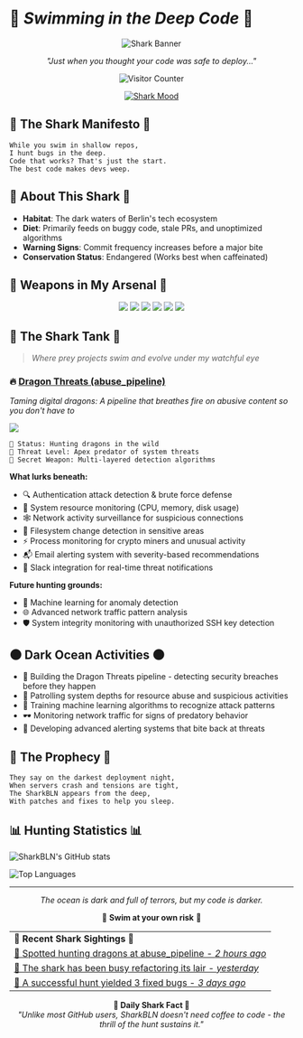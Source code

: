 # 🦈 *Swimming in the Deep Code* 🦈

<div align="center">
  
  ![Shark Banner](https://media4.giphy.com/media/v1.Y2lkPTc5MGI3NjExeGxjZTEzcnI4ZWljeHl6cm9tcTN0eTVpbWxjejQyZnA1eWZwczNpMiZlcD12MV9pbnRlcm5hbF9naWZfYnlfaWQmY3Q9Zw/RWOkSHnf64F3WYb8CE/giphy.gif)

  *"Just when you thought your code was safe to deploy..."*
  
  ![Visitor Counter](https://profile-counter.glitch.me/SharkBLN/count.svg)
  
  [![Shark Mood](https://img.shields.io/badge/dynamic/json?color=blue&label=Shark%20Mood&query=mood&url=https://gist.githubusercontent.com/SharkBLN/shark-mood/raw/mood.json&style=for-the-badge)](https://github.com/SharkBLN)
</div>

## 🌊 The Shark Manifesto 🌊

```
While you swim in shallow repos,
I hunt bugs in the deep.
Code that works? That's just the start.
The best code makes devs weep.
```

## 🦈 About This Shark 🦈

- **Habitat**: The dark waters of Berlin's tech ecosystem
- **Diet**: Primarily feeds on buggy code, stale PRs, and unoptimized algorithms
- **Warning Signs**: Commit frequency increases before a major bite
- **Conservation Status**: Endangered (Works best when caffeinated)

## 🔱 Weapons in My Arsenal 🔱

<p align="center">
  <img src="https://img.shields.io/badge/python-deep_sea_blue-blue?style=for-the-badge&logo=python" />
  <img src="https://img.shields.io/badge/javascript-shark_tooth_white-grey?style=for-the-badge&logo=javascript" />
  <img src="https://img.shields.io/badge/security-blood_red-red?style=for-the-badge&logo=shield" />
  <img src="https://img.shields.io/badge/machine_learning-night_black-black?style=for-the-badge&logo=tensorflow" />
  <img src="https://img.shields.io/badge/kali_dragon-purple-purple?style=for-the-badge&logo=linux" />
  <img src="https://img.shields.io/badge/system_monitoring-teal-teal?style=for-the-badge&logo=grafana" />
</p>

## 🦑 The Shark Tank 🦑

> _Where prey projects swim and evolve under my watchful eye_

### 🔥 [Dragon Threats (abuse_pipeline)](https://github.com/sharkBLN/abuse_pipeline)
*Taming digital dragons: A pipeline that breathes fire on abusive content so you don't have to*

<img src="https://img.shields.io/github/stars/sharkBLN/abuse_pipeline?style=social" />

```
🐉 Status: Hunting dragons in the wild
🦈 Threat Level: Apex predator of system threats
🔮 Secret Weapon: Multi-layered detection algorithms
```

**What lurks beneath:**
- 🔍 Authentication attack detection & brute force defense
- 🧠 System resource monitoring (CPU, memory, disk usage)
- 🕸️ Network activity surveillance for suspicious connections
- 📁 Filesystem change detection in sensitive areas
- ⚡ Process monitoring for crypto miners and unusual activity
- 📬 Email alerting system with severity-based recommendations
- 💬 Slack integration for real-time threat notifications

**Future hunting grounds:**
- 🔮 Machine learning for anomaly detection
- 🌐 Advanced network traffic pattern analysis
- 🛡️ System integrity monitoring with unauthorized SSH key detection

## 🌑 Dark Ocean Activities 🌑

- 🦈 Building the Dragon Threats pipeline - detecting security breaches before they happen
- 🌊 Patrolling system depths for resource abuse and suspicious activities
- 🧠 Training machine learning algorithms to recognize attack patterns
- 🕶️ Monitoring network traffic for signs of predatory behavior
- 🐉 Developing advanced alerting systems that bite back at threats

## 🔮 The Prophecy 🔮

```
They say on the darkest deployment night,
When servers crash and tensions are tight,
The SharkBLN appears from the deep,
With patches and fixes to help you sleep.
```

## 📊 Hunting Statistics 📊

![SharkBLN's GitHub stats](https://github-readme-stats.vercel.app/api?username=SharkBLN&show_icons=true&theme=dark&hide_border=true&bg_color=0D1117&title_color=00AEFF&icon_color=00AEFF&text_color=FFFFFF)

![Top Languages](https://github-readme-stats.vercel.app/api/top-langs/?username=SharkBLN&layout=compact&theme=dark&hide_border=true&bg_color=0D1117&title_color=00AEFF&text_color=FFFFFF)

---

<div align="center">
  <i>The ocean is dark and full of terrors, but my code is darker.</i>
  
  🦈 <b>Swim at your own risk</b> 🦈
  
  <!-- Dynamic shark activity tracker -->
  <table>
    <tr>
      <td><b>🌊 Recent Shark Sightings 🌊</b></td>
    </tr>
    <tr>
      <td>
        <a href="https://github.com/sharkBLN/abuse_pipeline">
          🦈 Spotted hunting dragons at abuse_pipeline - <i>2 hours ago</i>
        </a>
      </td>
    </tr>
    <tr>
      <td>
        <a href="https://github.com/sharkBLN">
          🦈 The shark has been busy refactoring its lair - <i>yesterday</i>
        </a>
      </td>
    </tr>
    <tr>
      <td>
        <a href="https://github.com/sharkBLN">
          🦈 A successful hunt yielded 3 fixed bugs - <i>3 days ago</i>
        </a>
      </td>
    </tr>
  </table>
  
  <!-- Daily Shark Fact - Updated by GitHub Actions -->
  <b>🦈 Daily Shark Fact 🦈</b><br>
  <i>"Unlike most GitHub users, SharkBLN doesn't need coffee to code - the thrill of the hunt sustains it."</i>
</div>
